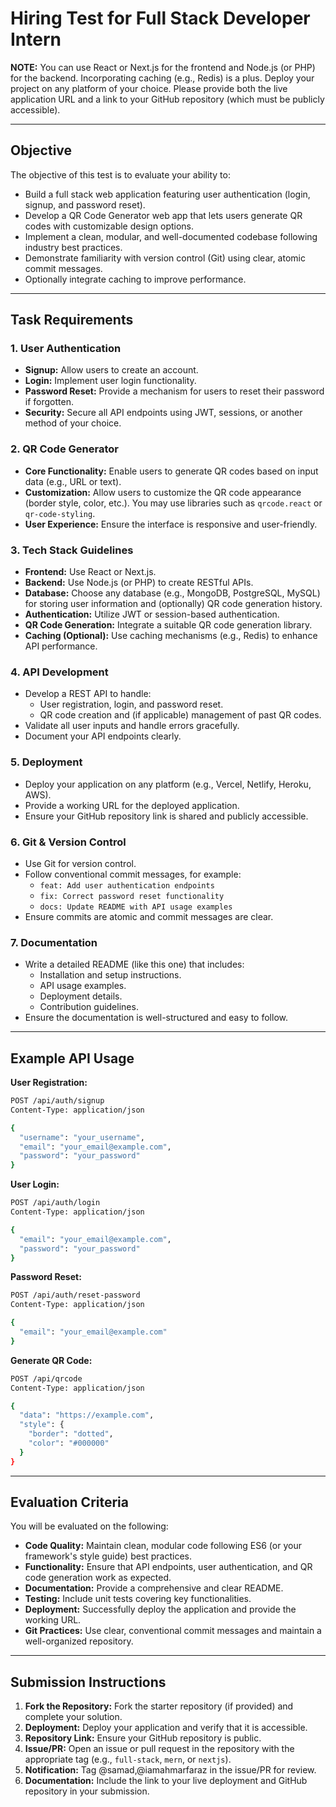 
# Hiring Test for Full Stack Developer Intern

**NOTE:** You can use React or Next.js for the frontend and Node.js (or PHP) for the backend. Incorporating caching (e.g., Redis) is a plus. Deploy your project on any platform of your choice. Please provide both the live application URL and a link to your GitHub repository (which must be publicly accessible).

---

## Objective

The objective of this test is to evaluate your ability to:
- Build a full stack web application featuring user authentication (login, signup, and password reset).
- Develop a QR Code Generator web app that lets users generate QR codes with customizable design options.
- Implement a clean, modular, and well-documented codebase following industry best practices.
- Demonstrate familiarity with version control (Git) using clear, atomic commit messages.
- Optionally integrate caching to improve performance.

---

## Task Requirements

### 1. User Authentication
- **Signup:** Allow users to create an account.
- **Login:** Implement user login functionality.
- **Password Reset:** Provide a mechanism for users to reset their password if forgotten.
- **Security:** Secure all API endpoints using JWT, sessions, or another method of your choice.

### 2. QR Code Generator
- **Core Functionality:** Enable users to generate QR codes based on input data (e.g., URL or text).
- **Customization:** Allow users to customize the QR code appearance (border style, color, etc.). You may use libraries such as `qrcode.react` or `qr-code-styling`.
- **User Experience:** Ensure the interface is responsive and user-friendly.

### 3. Tech Stack Guidelines
- **Frontend:** Use React or Next.js.
- **Backend:** Use Node.js (or PHP) to create RESTful APIs.
- **Database:** Choose any database (e.g., MongoDB, PostgreSQL, MySQL) for storing user information and (optionally) QR code generation history.
- **Authentication:** Utilize JWT or session-based authentication.
- **QR Code Generation:** Integrate a suitable QR code generation library.
- **Caching (Optional):** Use caching mechanisms (e.g., Redis) to enhance API performance.

### 4. API Development
- Develop a REST API to handle:
  - User registration, login, and password reset.
  - QR code creation and (if applicable) management of past QR codes.
- Validate all user inputs and handle errors gracefully.
- Document your API endpoints clearly.

### 5. Deployment
- Deploy your application on any platform (e.g., Vercel, Netlify, Heroku, AWS).
- Provide a working URL for the deployed application.
- Ensure your GitHub repository link is shared and publicly accessible.

### 6. Git & Version Control
- Use Git for version control.
- Follow conventional commit messages, for example:
  - `feat: Add user authentication endpoints`
  - `fix: Correct password reset functionality`
  - `docs: Update README with API usage examples`
- Ensure commits are atomic and commit messages are clear.

### 7. Documentation
- Write a detailed README (like this one) that includes:
  - Installation and setup instructions.
  - API usage examples.
  - Deployment details.
  - Contribution guidelines.
- Ensure the documentation is well-structured and easy to follow.

---

## Example API Usage

**User Registration:**
```bash
POST /api/auth/signup
Content-Type: application/json

{
  "username": "your_username",
  "email": "your_email@example.com",
  "password": "your_password"
}
```

**User Login:**
```bash
POST /api/auth/login
Content-Type: application/json

{
  "email": "your_email@example.com",
  "password": "your_password"
}
```

**Password Reset:**
```bash
POST /api/auth/reset-password
Content-Type: application/json

{
  "email": "your_email@example.com"
}
```

**Generate QR Code:**
```bash
POST /api/qrcode
Content-Type: application/json

{
  "data": "https://example.com",
  "style": {
    "border": "dotted",
    "color": "#000000"
  }
}
```

---

## Evaluation Criteria

You will be evaluated on the following:
- **Code Quality:** Maintain clean, modular code following ES6 (or your framework's style guide) best practices.
- **Functionality:** Ensure that API endpoints, user authentication, and QR code generation work as expected.
- **Documentation:** Provide a comprehensive and clear README.
- **Testing:** Include unit tests covering key functionalities.
- **Deployment:** Successfully deploy the application and provide the working URL.
- **Git Practices:** Use clear, conventional commit messages and maintain a well-organized repository.

---

## Submission Instructions

1. **Fork the Repository:** Fork the starter repository (if provided) and complete your solution.
2. **Deployment:** Deploy your application and verify that it is accessible.
3. **Repository Link:** Ensure your GitHub repository is public.
4. **Issue/PR:** Open an issue or pull request in the repository with the appropriate tag (e.g., `full-stack`, `mern`, or `nextjs`).
5. **Notification:** Tag @samad,@iamahmarfaraz in the issue/PR for review.
6. **Documentation:** Include the link to your live deployment and GitHub repository in your submission.

